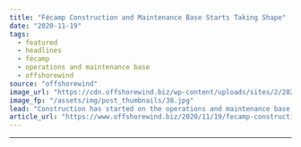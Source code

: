 ```yaml
---
title: "Fécamp Construction and Maintenance Base Starts Taking Shape"
date: "2020-11-19"
tags: 
  - featured
  - headlines
  - fécamp
  - operations and maintenance base
  - offshorewind
source: "offshorewind"
image_url: "https://cdn.offshorewind.biz/wp-content/uploads/sites/2/2020/11/19112913/F%C3%A9camp-Construction-and-Maintenance-Base-Starts-Taking-Shape.jpg"
image_fp: "/assets/img/post_thumbnails/38.jpg"
lead: "Construction has started on the operations and maintenance base for the Fécamp offshore wind"
article_url: "https://www.offshorewind.biz/2020/11/19/fecamp-construction-and-maintenance-base-starts-taking-shape/"
---
```


---
